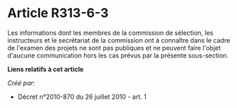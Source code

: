 # Article R313-6-3

Les informations dont les membres de la commission de sélection, les instructeurs et le secrétariat de la commission ont à
connaître dans le cadre de l'examen des projets ne sont pas publiques et ne peuvent faire l'objet d'aucune communication hors
les cas prévus par la présente sous-section.

**Liens relatifs à cet article**

_Créé par_:

  - Décret n°2010-870 du 26 juillet 2010 - art. 1

